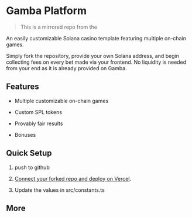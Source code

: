 # Gamba Platform

> This is a mirrored repo from the 

An easily customizable Solana casino template featuring multiple on-chain games.

Simply fork the repository, provide your own Solana address, and begin collecting fees on every bet made via your frontend. No liquidity is needed from your end as it is already provided on Gamba.



## Features

* Multiple customizable on-chain games

* Custom SPL tokens

* Provably fair results

* Bonuses

## Quick Setup

1. push to github

2. [Connect your forked repo and deploy on Vercel](https://vercel.com/new).

3. Update the values in src/constants.ts

## More


